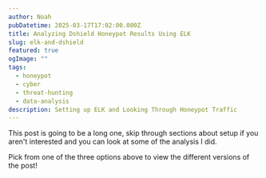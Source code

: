 ```yaml
---
author: Noah
pubDatetime: 2025-03-17T17:02:00.000Z
title: Analyzing Dshield Honeypot Results Using ELK
slug: elk-and-dshield
featured: true
ogImage: ""
tags:
  - honeypot
  - cyber
  - threat-hunting
  - data-analysis
description: Setting up ELK and Looking Through Honeypot Traffic
---
```


This post is going to be a long one, skip through sections about setup if you aren't interested and you can look at some of the analysis I did.

Pick from one of the three options above to view the different versions of the post!

<div id="technical" style="display: none"> 

# TECHNICAL

## Introduction

In my last blog post, [here](https://www.noah-rambles.com/posts/dshield-honeypot/), I went over how I set up the SANS ISC Dshield Honeypot.  The results were interesting, but I really wanted to feed the data into a log analysis platform which would allow me to do some more in depth analysis and aggregation.

This post will cover a few things:

  - Choosing a Log Aggregation Tool
  - Setting up the Chosen Tool
  - Integrating the Logs
  - Building Dashboards
  - Analyzing the Logs

If a particular topic doesn't interest you, feel free to skip over it! There were no guides I could find online for setting up Dshield logs to flow into a log aggregation tool, so I'll be going into some detail on the process in this post.

## Log Aggregation

Most people that have worked on computers know just how import logging is.  If it's not in your logs, it didn't happen!  You can't troubleshoot anything properly without some good logs to dig into.  Now what happens when you have ~13 million log entries that you need to parse through to find some info?

That's the situation I found myself in after just a few days of having my honeypot up.  On top of that, there are three different tools outputting logs to different locations that are all formatted differently.  The solution then is to utilize a log aggregation tool.  There's a few different options out there, I'll cover the below ones:

  - ELK Stack
  - Graylog
  - Splunk

Before going too far into this I should clarify what exactly I was looking for:

  - Free
  - Relatively Lightweight
  - Data Visualization
  - Data Aggregation/Parsing
  - Easy to Use

Anybody that's familiar with log analysis is probably yelling right now about Graylog, and that's what my first choice was.  For reasons I'll get into below, I ended up having to go with ELK.  With these requirements in mind, Splunk can immediately be dismissed as the free version of the software doesn't fit what I need.  I'll go into the details of the other two options below:

### ELK
<img src="https://www.cisco.com/c/dam/assets/swa/img/anchor-info/elastic-logo-628x353.png" alt="ELK Logo" width="300" style="background-color:white"/>

ELK, or the ELK stack, is actually a combination of multiple tools that are used for data ingestion, manipulation, and display.  ELK stands for Elasticsearch, Logstash, and Kibana (usually you can add in Filebeat as well).  

Each of these tools are responsible for different things:

  - Filebeat:  Sends logs to an Elasticsearch or Logstash instance.
  - Logstash:  Ingests and processes log data before feeding it into Elasticsearch.
  - Elasticsearch:  A powerful "search engine" that can parse through massive amounts of log data.
  - Kibana:  A data visualization tool that acts as the front-end for Elasticsearch.

ELK is free and is back to being open source after a very disappointing move to closed source. I won't go into too much detail, but ELK was started as an open source project which allowed for transparency and a more community driven development process.  Some time ago Elastic decided to close source the project, this ended up fracturing the community which spread out to various other projects (e.g. graylog or opensearch).  As of ~6 months ago, Elastic has re-opened ELK to be open source.

They appear to be trying to ride the AI hype train as they rebrand into the "Search AI Company".  Open sourcing once more is likely a marketing ploy to try to draw back some of their lost customer base.

Shady business practices aside, I have used ELK in the past and am familiar with it, it also satisfies all of my requirements listed above.  I consider ELK to unfortunately be another victim of the gradual [Enshittification](https://en.wikipedia.org/wiki/Enshittification) of the Internet.

### Graylog

<img src="https://upload.wikimedia.org/wikipedia/commons/thumb/b/b2/Graylog_logo.svg/2560px-Graylog_logo.svg.png" alt="ELK Logo" width="300" style="background-color:white"/>

Graylog is another free and open source log aggregation platform.  It is purpose built specifically for logs, and struggles to handle other types of data (though that's not necessarily a bad thing!).  Graylog essentially replaces the Kibana and Logstash portions of the ELK stack, and requires a storage/indexing solution (either Elasticsearch or OpenSearch) to function.

It does simplify the stack slightly by reducing the overall scope of the tool and cutting out some of the requirements entirely.

Given Elastic's crummy business practices, and to do my part in support of the open Internet, I figured I'd go with Graylog!  A new tool to learn and add to my resume as well.

Unfortunately, after 6 or so hours of troubleshooting, I discovered that Graylog requires a CPU feature that really old CPU models do not have.  You can read a bit about it in [this](https://github.com/turnkeylinux/tracker/issues/1724) github issue.  Now, this is not specifically a Graylog issue, it's an issue with the backend database (MongoDB).  MongoDB ALSO seems to be going down an enshittification route by appealing towards big customers by cutting support for older hardware instead of supporting as much as possible.

My entire homelab is built off of a cheap old server I bought off of ebay, as that's what my budget allowed.  There are some instructions in the issue above for manually compiling a custom version of MongoDB, but frankly that's far more work than I'm willing to put in considering the developers made an active decision to drop support.

With that in mind, I grudgingly decided to utilize ELK.

## Design

Below you can find the general layout for my eventual setup:

![ELK Setup](../../assets/images/3-04-2025/ELK_Diagram.PNG)

So we have three sources of log data:

  - Cowrie:  SSH/Telnet Honeypot Logs
  - Firewall:  Port/IP Connection Logs
  - Web:  Web Server Honeypot Logs

I'll get into some more detail in a moment, but these three logs needed to be configured as sources in the filebeat process.  Filebeat will then parse the log data and deliver it to the Elasticsearch instance running on a VM I have hosted on my Proxmox server.  Kibana can then be configured to query the Elasticsearch data and give us some nice looking displays.

So, lets get into the log data...

### Cowrie Logs

Cowrie has a bit of a weird folder format, logs can be found at ***/srv/cowrie/var/log/cowrie***.

Within that folder there are two different formats to the logs, standard text output (found in the .log files), and json output (found in the .json files).  By default it appears to keep 8 days worth of logs before rotating them out, and rotates the current log file out daily, appending a date timestamp to the file.

![Cowrie Logs](../../assets/images/3-04-2025/cowrie_logs.png)

Below you can see an example of a log line in the json cowrie logs.  The cowrie json logs vary wildly as each part of the session is logged on a new line (e.g. initial login, key exchange, commands, etc.).

***{"eventid":"cowrie.login.failed","username":"Nobody","password":"password321","message":"login attempt [Nobody/password321] failed","sensor":"","timestamp":"2025-03-05T12:23:21.555923Z","src_ip":"222.160.227.134","session":"75fe94d16d61"}***

And here's the text line for the same log output:

***2025-03-05T12:23:21.555923Z [HoneyPotSSHTransport,50,222.160.227.134] login attempt [b'Nobody'/b'password321'] failed***

The awesome thing about Filebeat is that it will automatically parse json output and split each individual item into it's own fields.  As we'll see in the next section, it is possible to parse text data, but it's painful and time consuming.  For that reason I chose to import the json cowrie log files.

### Firewall Logs

By far the trickiest part of this was getting the firewall logs to cooperate with filebeat.  The firewall logs are output in standard text format without a json output.  On top of that, the log lines differ wildly depending on the data.  The firewall logs can be found at ***/var/log*** and are named "dshield.log".  These logs appear to rotate out based on size, keeping 4 of them gzipped in the same folder before deleting them.  

Let's look at a few example log lines to see where the difficulties lie, note that I sanitized some of these lines:

***Standard TCP:***  
**1741196245 DSHIELD kernel:[52695.308941]  DSHIELDINPUT IN=eth0 OUT= MAC= SRC=148.113.206.49 DST= LEN=52 TOS=0x00 PREC=0x00 TTL=53 ID=9516 PROTO=TCP SPT=38339 DPT=8046 WINDOW=65535 RES=0x00 SYN URGP=0**

***Standard UDP:***  
**1741196176 DSHIELD kernel:[52626.786854]  DSHIELDINPUT IN=eth0 OUT= MAC= SRC=20.150.204.230 DST= LEN=88 TOS=0x00 PREC=0x00 TTL=242 ID=54321 PROTO=UDP SPT=43745 DPT=161 LEN=68**

***TCP With DF Flag Set:***  
**1741194791 DSHIELD kernel:[51241.632421]  DSHIELDINPUT IN=eth0 OUT= MAC= SRC=89.97.218.142 DST= LEN=60 TOS=0x00 PREC=0x00 TTL=52 ID=51046 DF PROTO=TCP SPT=48004 DPT=2222 WINDOW=29200 RES=0x00 SYN URGP=0**

Without getting too detailed, filebeat does not make it easy to parse text output when the length of the log lines changes.  You have to account for each individual variation or your results will be filled with errors.

### Web Logs

Luckily the web logs are similar to the cowrie logs in that they are output in json format.  The web logs can be found at ***/srv/db*** and are named "webhoneypot-YYYY-MM-DD.json".  It appears to rotate out log files daily, and keeps a total of 9 files saved before deletion.

Below you can see one of these log lines (again sanitized):

***{"time": "2025-03-05T01:25:57.676183", "headers": {"host": "XXXXXXXX:8000", "user-agent": "Mozilla/5.0 zgrab/0.x", "accept": "*/*", "accept-encoding": "gzip"}, "sip": "146.190.119.189", "dip": "XXXXXXX", "method": "GET", "url": "/aaa9", "data": null, "useragent": ["Mozilla/5.0 zgrab/0.x"], "version": "HTTP/1.1", "response_id": {"comment": null, "headers": {"Server": "Apache/3.2.3", "Access-Control-Allow-Origin": "*", "Content-Type": "text/html"}, "status_code": 200}, "signature_id": {"max_score": 72, "rules": [{"attribute": "method", "condition": "equals", "value": "GET", "score": 2, "required": false}, {"attribute": "headers", "condition": "absent", "value": "user-agents", "score": 70, "required": false}]}}***

One of the only issues I had here was that there wasn't an individual field for the port number.  You can see under "headers" there is a "host" field, this field contains both the destination IP and the port.  I had a surprisingly difficult time getting it to separate these, but I'll go over how I fixed that in a section below.

## Installation and Configuration

I'm not going to go into too much detail on installing the different components, there's plenty of guides out there that cover it already.  I will however go over some of the configuration I did to get it all working, primarily with the filebeat config.

### Filebeat Configuration

Filebeat's documentation is less than ideal with some information split between two different doc pages.  [This](https://www.elastic.co/guide/en/beats/filebeat/current/defining-processors.html) is the main one you'll need to be familiar with.

Essentially, filebeat has a number of "processors" that can pre-process your data in various ways before sending it over to Elasticsearch.  In the case of text data, this step is extremely important to make sure you don't just get a giant glob of data when browsing Kibana.

For each data source I set up a filebeat input, let's start with cowrie:
```
- type: filestream
  id: cowrie-logs
  enabled: true
  paths:
    - /srv/cowrie/var/log/cowrie/cowrie.json
  processors:
    - decode_json_fields:
        fields: ["message"]
        process_array: false
        max_depth: 2
        target: "cowrie"
        overwrite_keys: false
        add_error_key: true

    - drop_fields:
        fields: ["cowrie.sensor", "cowrie.langCS"]
```

I won't go too into detail, cowrie was definitely the easiest one to get setup.  More or less you just point the config to the log file, tell it to decode the json data, and then drop whatever fields you don't want.

Next up is the web log config (sanitized):

```
- type: filestream
  id: web-logs
  enabled: true
  paths:
    - /srv/db/webhoneypot-*.json
  processors:
    - decode_json_fields:
        fields: ["message"]
        process_array: true
        max_depth: 5
        target: "web"
        overwrite_keys: false
        add_error_key: true

    - if:
        contains:
          web.headers.host: ":"
      then:
        if:
          regexp:
            web.headers.host: '^.*:.*:.*$'
        then:
          - dissect:
              field: "web.headers.host"
              target_prefix: "web"
              tokenizer: '%{dest_ip}:%{}:%{dest_port}'
        else:
          - dissect:
              field: "web.headers.host"
              target_prefix: "web"
              tokenizer: '%{dest_ip}:%{dest_port}'
      else:
        - add_fields:
            target: "web"
            fields:
              "dest_ip": "XXX.XXX.XXX.XXX"
              "dest_port": "80"
```

This one's a bit more complicated.  Again we pointed it at the web logs, I used a wildcard character to make sure it picked up data from all log files regardless of the date.  The web logs were a bit more complicated so I had it parse json to a much greater depth of 5.

Now the complicated part, trying to separate the IP and port values in the web.headers.host section of the json.  As I said earlier, this field comes in a format like this:  ***XXX.XXX.XXX.XXX:PORT***.  I wanted to be able to filter by destination ports and such in Kibana, so I needed a processor that would separate the values in that field and create new values.

To further complicate matters, there were two weird edge cases in some of my data:

  - Double ports (e.g. ***XXX.XXX.XXX.XXX:PORT:PORT***)
  - No port (e.g. ***XXX.XXX.XXX.XXX***)

This meant that I would have to capture all three scenarios in the config to make sure there weren't any errors.  You can do this with if, then, else statements within the config as you can see above.

I first had an if statement that checked for a colon in the value.  If there was a colon there was a port attached.  If not, I set the dest_ip and dest_port values to a default of 80 (since 80 is the default web port).

I then used regex to have an additional if statement that checked for double colons.  Double colons indicate double ports, so the tokenizer will grab the second port and set the dest_port value to that.

Ok, lastly and most complicated is the firewall logs:

```
- type: filestream
  id: my-filestream-id
  enabled: true
  paths:
    - /var/log/dshield.log

  processors:
    - if:
        contains:
          message: "DF"
      then:
        if:
          contains:
            message: "UDP"
        then:
          - dissect:
              fields: ["message"]
              target_prefix: "alert"
              tokenizer: '%{} DSHIELD kernel:%{}  DSHIELDINPUT IN=eth0 OUT= MAC=%{} SRC=%{source_ip} DST=%{} LEN=%{packet_length} TOS=%{tos} PREC=%{prec} TTL=%{ttl} ID=%{packet_id} %{fragment} PROTO=%{protocol} SPT=%{source_port} DPT=%{dest_port} LEN=%{payload_size}'
        else:
          - dissect:
              fields: ["message"]
              target_prefix: "alert"
              tokenizer: '%{} DSHIELD kernel:%{}  DSHIELDINPUT IN=eth0 OUT= MAC=%{} SRC=%{source_ip} DST=%{} LEN=%{packet_length} TOS=%{tos} PREC=%{prec} TTL=%{ttl} ID=%{packet_id} %{fragment} PROTO=%{protocol} SPT=%{source_port} DPT=%{dest_port} WINDOW=%{window_size} RES=%{res} %{packet_type} URGP=%{ugrp}'

      else:
        if:
          contains:
            message: "UDP"
        then:
          - dissect:
              fields: ["message"]
              target_prefix: "alert"
              tokenizer: '%{} DSHIELD kernel:%{}  DSHIELDINPUT IN=eth0 OUT= MAC=%{} SRC=%{source_ip} DST=%{} LEN=%{packet_length} TOS=%{tos} PREC=%{prec} TTL=%{ttl} ID=%{packet_id} PROTO=%{protocol} SPT=%{source_port} DPT=%{dest_port} LEN=%{payload_size}'
        else:
          - dissect:
              fields: ["message"]
              target_prefix: "alert"
              tokenizer: '%{} DSHIELD kernel:%{}  DSHIELDINPUT IN=eth0 OUT= MAC=%{} SRC=%{source_ip} DST=%{} LEN=%{packet_length} TOS=%{tos} PREC=%{prec} TTL=%{ttl} ID=%{packet_id} PROTO=%{protocol} SPT=%{source_port} DPT=%{dest_port} WINDOW=%{window_size} RES=%{res} %{packet_type} URGP=%{ugrp}'
```

I won't get too into it, you should be able to understand what's going on above.  The tokenizer processor will allow you to create values from the text lines using variables defined by %{VARIABLE_NAME}.  You can skip certain portions by leaving the brackets empty (e.g. %{}).

The annoying thing is that your log lines have to be exactly the same every time with variable placement, or the line will fail to parse.  This means we have to account for each variation which means a ton of troubleshooting and if/else statements.  Eventually I got it all working and was pretty happy with the results.

Phew, ok that was a lot of info.  Let's get into the fun visual stuff!

## Kibana

The flexibility of Kibana is amazing, though it does take some getting used to.  I would recommend learning Elastic's version of SQL called ES|QL, it'll allow you to understand a bit more about how to manipulate data within Kibana.

Anyways, there are two main functions I'll be using within Kibana for now:  Dashboards and Discovery.

Discovery is essentially a way to manually sift through log data to look for interesting stuff.  It also really helps you to figure out what data would be useful to visualize.  At first glance it's completely overwhelming but I'll do my best to explain, take a look at the below screenshot:

![Kibana Discover](../../assets/images/3-04-2025/kibana_discover.png)

So lets go over some of the stuff in the screenshot:

1. Data View:  You can adjust which data stream you want to view data from here.
2. Search: Use this constantly, it lets you parse through the hundreds of field names to find what your looking for.
3. Available Fields:  You can select these individually to display specific information that your looking for in the main window.
4. Graph: This shows you the rate at which your ingesting "documents", documents are Elasticsearch's way of referring to log lines.
5. Time Filter: You can use this to quickly filter based on time period.
6. Main Window: Here you can see all of your data, clicking opens up context menus that allow you to further filter your results.

Now that we've got that out of the way let's look at one of the configurations I have set up so we can see some actually useful info:

![Cowrie Discover](../../assets/images/3-04-2025/cowrie_discover.png)

With a few simple filters on our data we have some actual actionable info!  Just from these few logs we can see some great info:

- The IP 130.185.101.86 attempted to login via SSH using the username Nobody and the password qwerty1234 (how original!) on port 2222.  
- 185.42.12.242 attempted a login with root/root123321 which also failed.

Well that's useful, but what about some nice visualizations?  Your in for a treat!

### Firewall Dashboard

I setup some nice dashboards for all three data sets, the first was firewall logs which you can see here:

![Firewall Dashboard](../../assets/images/3-04-2025/firewall_dashboard.PNG)

So, the most basic log imaginable has provided some incredible info!  In under ~30 days, I've had over 600,000 attempts to access my honeypot from 64,000 unique IP addresses.  That's almost unbelievable but it's true!  The most common ports are as expected (aside from one that was surprising but cool!).

- 22: Default SSH port
- 2222: Common alternate SSH port.
- 23: Telnet port.
- 80: Default HTTP port.
- 8080: Common alternate HTTP port.
- 443: Default HTTPS port.
- 25565: Here's one weird one! This is the default port for Minecraft servers!
- 3389: Default RDP port.
- 5555: Another weird one, best I can tell this is the default port for something called Android Debug Bridge.
- 8443: Common alternate HTTPS port.

Really interesting info already!  The graph at the bottom also shows that we've had some weird results on some of these days, looks like there was a massive spike in UDP traffic on the 5th.

So from some very basic logging info we already have something actionable to look into, what in the world is up with all of that UDP traffic?  I'll get to that a little later, first let's take at the other dashboards.

### Cowrie Dashboard

Next up is the Cowrie dashboard! If you don't remember, cowrie hosts a fake Telnet/SSH honeypot that collects attempted login info and, if the capability is there, collects actual commands that logged in users run.  The dashboard is below, this one was quite a lot of work to get setup!

![Cowrie Dashboard](../../assets/images/3-04-2025/cowrie_dashboard.PNG)

Unbelievably, there have been almost 250,000 different login attempts since I first got this setup a month ago.  43,000 different unique passwords have been used, 6,200 unique usernames, and 11,000 unique IP addresses.

The top 10's are pretty much as expected although it doesn't seem like telnet is working here for some reason...will need to look into that.  I was somewhat surprised that the most accessed port was 2222 instead of 22.  Usernames and passwords are probably ripped straight from top 10 lists out there as well.

I have a few tables to the side that show the most recent connections along with commands/usernames/passwords that were used, there's some interesting stuff in there too!

### Web Dashboard

Lastly we have the web dashboard.  The data was a bit different for this one so I tried out some alternative visualization methods.

![Web Dashboard](../../assets/images/3-04-2025/web_dashboard.PNG)

You'll notice that both the Ports scanned and the records over time graphs are log scaled, this is to make sure that the smaller values weren't ignored (since the overwhelming number of web connections were attempted on port 80, all other values would have been tiny without log scaling).  

The enormous mountain on the 22nd on the bottom right graph is due to that being when I started feeding web data into ELK.  That's just a backlog of data and not a sudden burst of data.

Lastly, Kibana annoyingly covers up the bottom left value but the number is 12,396,650.  Over 12 MILLION individual web requests! That's insane.  Nearly 70% of those are from a single IP address as well.  

I also wanted to highlight some of the interesting values that the web requests can pickup such as cookie values.  Lastly, the "Top URLs" shows the top requested URLs in the web request.  Why would somebody request my site but then request some other weird random sites?  Your guess is as good as mine but I'll dive into that on a future blog post.

And with that I'm going to call it!  I would have loved to dive into some actual cases in this post but it's already far too long and far overdue.  Stay tuned though! More to come.

</div>

<div id="fun" style="display: none"> 

# Pretty Colors

Management bunch of cavemen? Unable read big word? Show pretty colors, get promotion.  ELK not animal, ELK sophisticated data ingestion software allowing for visualization of complicated datasets.

See below:

![Web Dashboard](../../assets/images/3-04-2025/web_dashboard.PNG)

![Cowrie Dashboard](../../assets/images/3-04-2025/cowrie_dashboard.PNG)

![Firewall Dashboard](../../assets/images/3-04-2025/firewall_dashboard.PNG)

The end!

</div>

<div id="simple" style="display: none"> 

# Overwhelming Amounts of Logs

Log data is extremely important in IT.  Just about everything that happens on a computer will show up in a log somewhere.  A common saying in cybersecurity is "if there's no log, it didn't happen.".  

But log data can be overwhelming! When you have millions of lines of log data, how are you supposed to get anything useful out of it?

This is where log aggregation and ingestion software comes in.  It's entire job is to collect all of your logs, and help you interpret them in meaningful ways!

Elastic is one such platform that also adds on some cool visualization tools.

# Elastic Visualization

![Firewall Dashboard](../../assets/images/3-04-2025/firewall_dashboard.PNG)

This is a Dashboard, something you can easily create in Elastic after you start ingesting data.  This particular data is related to the Firewall portion of my Honeypot and simply tracks the below information:

- Where the attacker is connecting from.
- When the attacker is connecting.
- What the attacker is connecting to.

The first pie chart shows the top 10 IP addresses that various attackers have connected from, the second shows what they are attempting to connect to.

The table shows the most recent connections, and the chart at the bottom shows the connections over time!

Even somebody unfamiliar with the world of IT can probably go through and pick out some interesting data here:

- There are 32,000 connecting IPs and the overwhelming majority of connections were made by just 10 of them.
- The two most common ports attacked are 2222 and 22.
- There has been a large uptick in connections over the past week.

Awesome! Now you can start asking questions:

- Why are those 10 IPs producing that much traffic?
- What runs on ports 22 and 2222 that would be of interest to hackers?
- Why has there been an uptick in the past week?

And suddenly you've got a whole career in data analysis!

</div>